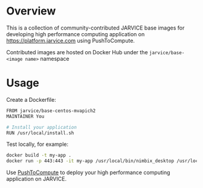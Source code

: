 # Overview
This is a collection of community-contributed JARVICE base images for developing high performance computing application on https://platform.jarvice.com using PushToCompute.

Contributed images are hosted on Docker Hub under the `jarvice/base-<image name>` namespace

# Usage

Create a Dockerfile:

```bash
FROM jarvice/base-centos-mvapich2
MAINTAINER You

# Install your application
RUN /usr/local/install.sh
```

Test locally, for example:

```bash
docker build -t my-app .
docker run -p 443:443 -it my-app /usr/local/bin/nimbix_desktop /usr/local/entrypoint.sh
```

Use [PushToCompute](https://www.nimbix.net/pushtocompute-tutorial/) to deploy your high performance computing application on JARVICE.
